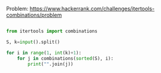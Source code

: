 Problem: https://www.hackerrank.com/challenges/itertools-combinations/problem

```python

from itertools import combinations

S, k=input().split()

for i in range(1, int(k)+1):
    for j in combinations(sorted(S), i):
        print("".join(j))


  

```
